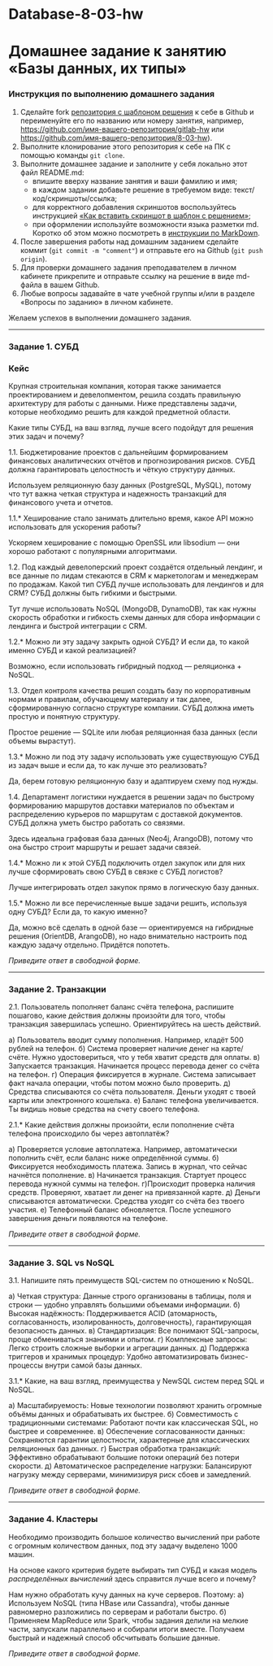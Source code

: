 # Database-8-03-hw
# Домашнее задание к занятию «Базы данных, их типы»

### Инструкция по выполнению домашнего задания

1. Сделайте fork [репозитория c шаблоном решения](https://github.com/netology-code/sys-pattern-homework) к себе в Github и переименуйте его по названию или номеру занятия, например, https://github.com/имя-вашего-репозитория/gitlab-hw или https://github.com/имя-вашего-репозитория/8-03-hw).
2. Выполните клонирование этого репозитория к себе на ПК с помощью команды `git clone`.
3. Выполните домашнее задание и заполните у себя локально этот файл README.md:
   - впишите вверху название занятия и ваши фамилию и имя;
   - в каждом задании добавьте решение в требуемом виде: текст/код/скриншоты/ссылка;
   - для корректного добавления скриншотов воспользуйтесь инструкцией [«Как вставить скриншот в шаблон с решением»](https://github.com/netology-code/sys-pattern-homework/blob/main/screen-instruction.md);
   - при оформлении используйте возможности языка разметки md. Коротко об этом можно посмотреть в [инструкции по MarkDown](https://github.com/netology-code/sys-pattern-homework/blob/main/md-instruction.md).
4. После завершения работы над домашним заданием сделайте коммит (`git commit -m "comment"`) и отправьте его на Github (`git push origin`).
5. Для проверки домашнего задания преподавателем в личном кабинете прикрепите и отправьте ссылку на решение в виде md-файла в вашем Github.
6. Любые вопросы задавайте в чате учебной группы и/или в разделе «Вопросы по заданию» в личном кабинете.

Желаем успехов в выполнении домашнего задания.

---

### Задание 1. СУБД

### Кейс
Крупная строительная компания, которая также занимается проектированием и девелопментом, решила создать 
правильную архитектуру для работы с данными. Ниже представлены задачи, которые необходимо решить для
каждой предметной области. 

Какие типы СУБД, на ваш взгляд, лучше всего подойдут для решения этих задач и почему? 
 
1.1. Бюджетирование проектов с дальнейшим формированием финансовых аналитических отчётов и прогнозирования рисков.
СУБД должна гарантировать целостность и чёткую структуру данных.

Используем реляционную базу данных (PostgreSQL, MySQL), потому что тут важна четкая структура и надежность транзакций для финансового учета и отчетов.

1.1.* Хеширование стало занимать длительно время, какое API можно использовать для ускорения работы? 

Ускоряем хеширование с помощью OpenSSL или libsodium — они хорошо работают с популярными алгоритмами.

1.2. Под каждый девелоперский проект создаётся отдельный лендинг, и все данные по лидам стекаются в CRM к 
маркетологам и менеджерам по продажам. Какой тип СУБД лучше использовать для лендингов и для CRM? 
СУБД должны быть гибкими и быстрыми.

Тут лучше использовать NoSQL (MongoDB, DynamoDB), так как нужны скорость обработки и гибкость схемы данных для сбора информации с лендинга и быстрой интеграции с CRM.

1.2.* Можно ли эту задачу закрыть одной СУБД? И если да, то какой именно СУБД и какой реализацией?

Возможно, если использовать гибридный подход — реляционка + NoSQL.

1.3. Отдел контроля качества решил создать базу по корпоративным нормам и правилам, обучающему материалу 
и так далее, сформированную согласно структуре компании. СУБД должна иметь простую и понятную структуру.

Простое решение — SQLite или любая реляционная база данных (если объемы вырастут).

1.3.* Можно ли под эту задачу использовать уже существующую СУБД из задач выше и если да, то как лучше это 
реализовать?

Да, берем готовую реляционную базу и адаптируем схему под нужды.

1.4. Департамент логистики нуждается в решении задач по быстрому формированию маршрутов доставки материалов 
по объектам и распределению курьеров по маршрутам с доставкой документов. СУБД должна уметь быстро работать
со связями.

Здесь идеальна графовая база данных (Neo4j, ArangoDB), потому что она быстро строит маршруты и решает задачи связей.

1.4.* Можно ли к этой СУБД подключить отдел закупок или для них лучше сформировать свою СУБД в связке с СУБД 
логистов?

Лучше интегрировать отдел закупок прямо в логическую базу данных.

1.5.* Можно ли все перечисленные выше задачи решить, используя одну СУБД? Если да, то какую именно?

Да, можно всё сделать в одной базе — ориентируемся на гибридные решения (OrientDB, ArangoDB), но надо внимательно настроить под каждую задачу отдельно. Придётся попотеть.

*Приведите ответ в свободной форме.*

---

### Задание 2. Транзакции

2.1. Пользователь пополняет баланс счёта телефона, распишите пошагово, какие действия должны произойти для того, чтобы 
транзакция завершилась успешно. Ориентируйтесь на шесть действий.

а) Пользователь вводит сумму пополнения. Например, кладёт 500 рублей на телефон.
б) Система проверяет наличие денег на карте/счёте. Нужно удостовериться, что у тебя хватит средств для оплаты.
в) Запускается транзакция. Начинается процесс перевода денег со счёта на телефон.
г) Операция фиксируется в журнале. Система записывает факт начала операции, чтобы потом можно было проверить.
д) Средства списываются со счёта пользователя. Деньги уходят с твоей карты или электронного кошелька.
е) Баланс телефона увеличивается. Ты видишь новые средства на счету своего телефона.

2.1.* Какие действия должны произойти, если пополнение счёта телефона происходило бы через автоплатёж?

а) Проверяется условие автоплатежа. Например, автоматически пополнить счёт, если баланс ниже определённой суммы.
б) Фиксируется необходимость платежа. Запись в журнал, что сейчас начнётся пополнение.
в) Начинается транзакция. Стартует процесс перевода нужной суммы на телефон.
г)Происходит проверка наличия средств. Проверяют, хватает ли денег на привязанной карте.
д) Деньги списываются автоматически. Средства уходят со счёта без твоего участия.
е) Телефонный баланс обновляется. После успешного завершения деньги появляются на телефоне.

*Приведите ответ в свободной форме.*

---

### Задание 3. SQL vs NoSQL

3.1. Напишите пять преимуществ SQL-систем по отношению к NoSQL. 

а) Четкая структура: Данные строго организованы в таблицы, поля и строки — удобно управлять большими объемами информации.
б) Высокая надёжность: Поддерживается ACID (атомарность, согласованность, изолированность, долговечность), гарантирующая безопасность данных.
в) Стандартизация: Все понимают SQL-запросы, проще обмениваться знаниями и опытом.
г) Комплексные запросы: Легко строить сложные выборки и агрегации данных.
д) Поддержка триггеров и хранимых процедур: Удобно автоматизировать бизнес-процессы внутри самой базы данных.

3.1.* Какие, на ваш взгляд, преимущества у NewSQL систем перед SQL и NoSQL.

а) Масштабируемость: Новые технологии позволяют хранить огромные объёмы данных и обрабатывать их быстрее.
б) Совместимость с традиционными системами: Работают почти как классическая SQL, но быстрее и современнее.
в) Обеспечение согласованности данных: Сохраняются гарантии целостности, характерные для классических реляционных баз данных.
г) Быстрая обработка транзакций: Эффективно обрабатывают большие потоки операций без потери скорости.
д) Автоматическое распределение нагрузки: Балансируют нагрузку между серверами, минимизируя риск сбоев и замедлений.

*Приведите ответ в свободной форме.*

---

### Задание 4. Кластеры

Необходимо производить большое количество вычислений при работе с огромным количеством данных, под эту задачу 
выделено 1000 машин. 

На основе какого критерия будете выбирать тип СУБД и какая модель *распределённых вычислений* 
здесь справится лучше всего и почему?

Нам нужно обработать кучу данных на куче серверов. Поэтому:
а) Используем NoSQL (типа HBase или Cassandra), чтобы данные равномерно разложились по серверам и работали быстро.
б) Применяем MapReduce или Spark, чтобы задания делили на мелкие части, запускали параллельно и собирали итоги вместе.
Получаем быстрый и надежный способ обсчитывать большие данные.

*Приведите ответ в свободной форме.*
